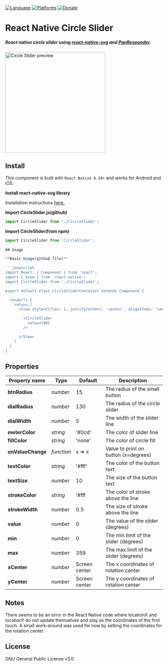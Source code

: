 [![Language](https://img.shields.io/badge/language-ES%206-orange.svg)](https://github.com/lukehoban/es6features#readme)
[![Platforms](https://img.shields.io/badge/platform-iOS%20%7C%20Android-lightgrey.svg)](http://facebook.github.io/react-native/docs/getting-started.html)
[![Donate](https://img.shields.io/badge/Donate-PayPal-green.svg)](https://paypal.me/RayChooi)

# React Native Circle Slider


##### React native circle slider using [react-native-svg](https://github.com/react-native-community/react-native-svg) and [PanResponder](https://facebook.github.io/react-native/docs/panresponder.html).

<img src="https://github.com/raymondchooi/react-native-circle-slider/blob/master/img/circleSliderPreview.gif" alt="Circle Slider preview" width="320px"></img>

## Install

This component is built with `React Native 0.39+` and works for Android and iOS.

**Install react-native-svg library**

Installation instructions [here.](https://github.com/react-native-community/react-native-svg)

**Import CircleSlider.js(github)**
```javascript
import CircleSlider from './CircleSlider';
```
**Import CircleSlider(from npm)**
```javascript
import CircleSlider from 'CircleSlider';
``
## Usage

**Basic Usage(github file)**

```javascript
import React, { Component } from 'react';
import { View } from 'react-native';
import CircleSlider from './CircleSlider';

export default class CircleSliderContainer extends Component {

  render() {
    return (
      <View style={{flex: 1, justifyContent: 'center', alignItems: 'center'}}>

        <CircleSlider
          value={90}
        />

      </View>
    )
  }
}
```

## Properties

| Property name        | Type       | Default             | Description                          |
| ---                  | ---        | ---                 | ---                                  |
| **btnRadius**        | *number*   | 15                  | The radius of the small button       |
| **dialRadius**       | *number*   | 130                 | The radius of the circle slider      |
| **dialWidth**        | *number*   | 5                   | The width of the slider line         |
| **meterColor**       | *string*   | '#0cd'              | The color of slider line             |
| **fillColor**        | *string*   | 'none'              | The color of circle fill             |
| **onValueChange**    | *function* | x => x              | Value to print on button (x=degrees) |
| **textColor**        | *string*   | '#fff'              | The color of the button text         |
| **textSize**         | *number*   | 10                  | The size of the button text          |
| **strokeColor**      | *string*   | '#fff               | The color of stroke above the line   |
| **strokeWidth**      | *number*   | 0.5                 | The size of stroke above the line    |
| **value**            | *number*   | 0                   | The value of the slider (degrees)    |
| **min**              | *number*   | 0                   | The min limit of the slider (degrees)|
| **max**              | *number*   | 359                 | The max limit of the slider (degrees)|
| **xCenter**          | *number*   | Screen center       | The x coordinates of rotation center |
| **yCenter**          | *number*   | Screen center       | The y coordinates of rotation center |

## Notes

There seems to be an error in the React Native code where locationX and locationY do not update themselves and stay as the coordinates of the first touch.
A small work-around was used for now by setting the coordinates for the rotation center.

## License

GNU General Public License v3.0
